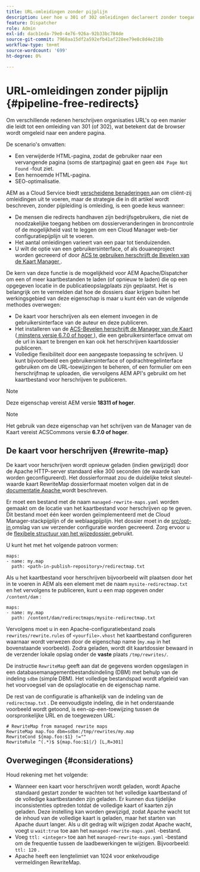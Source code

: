 ```yaml
---
title: URL-omleidingen zonder pijplijn
description: Leer hoe u 301 of 302 omleidingen declareert zonder toegang tot Git- of Cloud Manager-pijpleidingen.
feature: Dispatcher
role: Admin
exl-id: dacb1eda-79e0-4e76-926a-92b33bc784de
source-git-commit: 7968aa15df2a592efb41af228ee79e8c8d4e218b
workflow-type: tm+mt
source-wordcount: '699'
ht-degree: 0%

---
```


# URL-omleidingen zonder pijplijn {#pipeline-free-redirects}

Om verschillende redenen herschrijven organisaties URL&#39;s op een manier die leidt tot een omleiding van 301 (of 302), wat betekent dat de browser wordt omgeleid naar een andere pagina.

De scenario&#39;s omvatten:

* Een verwijderde HTML-pagina, zodat de gebruiker naar een vervangende pagina (soms de startpagina) gaat en geen `404 Page Not Found` -fout ziet.
* Een hernoemde HTML-pagina.
* SEO-optimalisatie.

AEM as a Cloud Service biedt [ verscheidene benaderingen ](https://experienceleague.adobe.com/en/docs/experience-manager-learn/foundation/administration/url-redirection) aan om cliënt-zij omleidingen uit te voeren, maar de strategie die in dit artikel wordt beschreven, zonder pijpleiding is omleiding, is een goede keus wanneer:

* De mensen die redirects handhaven zijn bedrijfsgebruikers, die niet de noodzakelijke toegang hebben om dossierveranderingen in broncontrole of de mogelijkheid vast te leggen om een Cloud Manager web-tier configuratiepijplijn uit te voeren.
* Het aantal omleidingen varieert van een paar tot tienduizenden.
* U wilt de optie van een gebruikersinterface, of als douaneproject worden gecreeerd of door [ ACS te gebruiken herschrijft de Bevelen van de Kaart Manager ](https://adobe-consulting-services.github.io/acs-aem-commons/features/redirect-map-manager/index.html).

De kern van deze functie is de mogelijkheid voor AEM Apache/Dispatcher om een of meer kaartbestanden te laden (of opnieuw te laden) die op een opgegeven locatie in de publicatieopslagplaats zijn geplaatst. Het is belangrijk om te vermelden dat hoe de dossiers daar krijgen buiten het werkingsgebied van deze eigenschap is maar u kunt één van de volgende methodes overwegen:

* De kaart voor herschrijven als een element invoegen in de gebruikersinterface van de auteur en deze publiceren.
* Het installeren van de [ ACS-Bevelen herschrijft de Manager van de Kaart ](https://adobe-consulting-services.github.io/acs-aem-commons/features/redirect-map-manager/index.html) ([ minstens versie 6.7.0 of hoger ](https://github.com/Adobe-Consulting-Services/acs-aem-commons/releases)), die een gebruikersinterface omvat om de url in kaart te brengen en kan ook het herschrijven kaartdossier publiceren.
* Volledige flexibiliteit door een aangepaste toepassing te schrijven. U kunt bijvoorbeeld een gebruikersinterface of opdrachtregelinterface gebruiken om de URL-toewijzingen te beheren, of een formulier om een herschrijfmap te uploaden, die vervolgens AEM API&#39;s gebruikt om het kaartbestand voor herschrijven te publiceren.

>[!NOTE]
> Deze eigenschap vereist AEM versie **18311 of hoger**.

>[!NOTE]
> Het gebruik van deze eigenschap van het schrijven van de Manager van de Kaart vereist ACSCommons versie **6.7.0 of hoger**.

## De kaart voor herschrijven {#rewrite-map}

De kaart voor herschrijven wordt opnieuw geladen (indien gewijzigd) door de Apache HTTP-server standaard elke 300 seconden (de waarde kan worden geconfigureerd). Het dossierformaat zou de duidelijke tekst sleutel-waarde kaart RewriteMap dossierformaat moeten volgen dat in de [ documentatie Apache ](https://httpd.apache.org/docs/2.4/rewrite/rewritemap.html#txt) wordt beschreven.

Er moet een bestand met de naam `managed-rewrite-maps.yaml` worden gemaakt om de locatie van het kaartbestand voor herschrijven op te geven. Dit bestand moet één keer worden geïmplementeerd met de Cloud Manager-stackpijplijn of de weblaagpijplijn. Het dossier moet in de [ src/opt-in ](https://github.com/adobe/aem-project-archetype/tree/develop/src/main/archetype/dispatcher.cloud/src/opt-in) omslag van uw verzender configuratie worden gecreeerd. Zorg ervoor u de [ flexibele structuur van het wijzedossier ](/help/implementing/dispatcher/validation-debug.md#flexible-mode-file-structure) gebruikt.

U kunt het met het volgende patroon vormen:

```
maps:
- name: my.map
  path: <path-in-publish-repository>/redirectmap.txt
```

Als u het kaartbestand voor herschrijven bijvoorbeeld wilt plaatsen door het in te voeren in AEM als een element met de naam `mysite-redirectmap.txt` en het vervolgens te publiceren, kunt u een map opgeven onder `/content/dam` :

```
maps:
- name: my.map
  path: /content/dam/redirectmaps/mysite-redirectmap.txt
```

Vervolgens moet u in een Apache-configuratiebestand zoals `rewrites/rewrite.rules` of `<yourfile>.vhost` het kaartbestand configureren waarnaar wordt verwezen door de eigenschap name (`my.map` in het bovenstaande voorbeeld). Zodra geladen, wordt dit kaartdossier bewaard in de verzender lokale opslag onder de **vaste** plaats `/tmp/rewrites/`.

De instructie `RewriteMap` geeft aan dat de gegevens worden opgeslagen in een databasemanagementbestandsindeling (DBM) met behulp van de indeling `sdbm` (simple DBM). Het volledige bestandspad wordt afgeleid van het voorvoegsel van de opslaglocatie en de eigenschap name.

De rest van de configuratie is afhankelijk van de indeling van de `redirectmap.txt` . De eenvoudigste indeling, die in het onderstaande voorbeeld wordt getoond, is een-op-een-toewijzing tussen de oorspronkelijke URL en de toegewezen URL:

```
# RewriteMap from managed rewrite maps
RewriteMap map.foo dbm=sdbm:/tmp/rewrites/my.map
RewriteCond ${map.foo:$1} !=""
RewriteRule ^(.*)$ ${map.foo:$1|/} [L,R=301]
```


## Overwegingen {#considerations}

Houd rekening met het volgende:

* Wanneer een kaart voor herschrijven wordt geladen, wordt Apache standaard gestart zonder te wachten tot het volledige kaartbestand of de volledige kaartbestanden zijn geladen. Er kunnen dus tijdelijke inconsistenties optreden totdat de volledige kaart of kaarten zijn geladen. Deze instelling kan worden gewijzigd, zodat Apache wacht tot de inhoud van de volledige kaart is geladen, maar het starten van Apache duurt langer. Als u dit gedrag wilt wijzigen zodat Apache wacht, voegt u `wait:true` toe aan het `managed-rewrite-maps.yaml` -bestand.
* Voeg `ttl: <integer>` toe aan het `managed-rewrite-maps.yaml` -bestand om de frequentie tussen de laadbewerkingen te wijzigen. Bijvoorbeeld: `ttl: 120` .
* Apache heeft een lengtelimiet van 1024 voor enkelvoudige vermeldingen RewriteMap.
